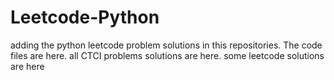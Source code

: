 # Leetcode-Python
adding the python leetcode problem solutions in this repositories. 
The code files are here.
all CTCI problems solutions are here.
some leetcode solutions are here



























































































































































































































































































































































































































































































































































































































































































































































































































































































